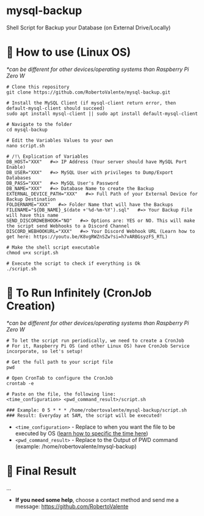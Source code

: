 # mysql-backup
Shell Script for Backup your Database (on External Drive/Locally)

# 📌 How to use (Linux OS)
<em>*can be different for other devices/operating systems than Raspberry Pi Zero W</em>
```console
# Clone this repository
git clone https://github.com/RobertoValente/mysql-backup.git

# Install the MySQL Client (if mysql-client return error, then default-mysql-client should succeed)
sudo apt install mysql-client || sudo apt install default-mysql-client

# Navigate to the folder
cd mysql-backup

# Edit the Variables Values to your own
nano script.sh

# /!\ Explication of Variables
DB_HOST="XXX"   #=> IP Address (Your server should have MySQL Port Enable)
DB_USER="XXX"   #=> MySQL User with privileges to Dump/Export Databases
DB_PASS="XXX"   #=> MySQL User's Password
DB_NAME="XXX"   #=> Database Name to create the Backup
EXTERNAL_DEVICE_PATH="XXX"   #=> Full Path of your External Device for Backup Destination
FOLDERNAME="XXX"   #=> Folder Name that will have the Backups
FILENAME="${DB_NAME}_$(date +'%d-%m-%Y').sql"   #=> Your Backup File will have this name
SEND_DISCORDWEBHOOK="NO"   #=> Options are: YES or NO. This will make the script send Webhooks to a Discord Channel
DISCORD_WEBHOOKURL="XXX"   #=> Your Discord Webhook URL (Learn how to get here: https://youtu.be/K8vgRWZnSZw?si=h7vARBGsyzFS_RTL)

# Make the shell script executable
chmod u+x script.sh

# Execute the script to check if everything is Ok
./script.sh
```

# 📌 To Run Infinitely (CronJob Creation)
<em>*can be different for other devices/operating systems than Raspberry Pi Zero W</em>
```console
# To let the script run periodically, we need to create a CronJob
# For it, Raspberry Pi OS (and other Linux OS) have CronJob Service incorporate, so let's setup!

# Get the full path to your script file
pwd

# Open CronTab to configure the CronJob
crontab -e

# Paste on the file, the following line:
<time_configuration> <pwd_command_result>/script.sh

### Example: 0 5 * * * /home/robertovalente/mysql-backup/script.sh
### Result: Everyday at 5AM, the script will be executed!
```
- `<time_configuration>` - Replace to when you want the file to be executed by OS ([learn how to specific the time here](https://betterstack.com/community/questions/how-to-set-up-cron-job-for-specific-time-and-date/))
- `<pwd_command_result>` - Replace to the Output of PWD command (example: /home/robertovalente/mysql-backup)

# 📌 Final Result
...
- **If you need some help**, choose a contact method and send me a message: https://github.com/RobertoValente
